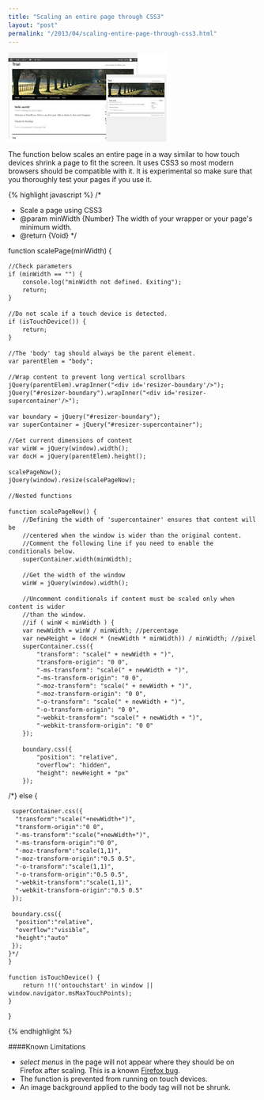 ```yaml
---
title: "Scaling an entire page through CSS3"
layout: "post"
permalink: "/2013/04/scaling-entire-page-through-css3.html"
---
```


![alt text for image](/images/thumb.jpg)

The function below scales an entire page in a way similar to how touch devices shrink a page to fit the screen. It uses CSS3 so most modern browsers should be compatible with it. It is experimental so make sure that you thoroughly test your pages if you use it.

{% highlight javascript %}
/*
 * Scale a page using CSS3
 * @param minWidth {Number} The width of your wrapper or your page's minimum width.
 * @return {Void}
 */

function scalePage(minWidth) {

    //Check parameters
    if (minWidth == "") {
        console.log("minWidth not defined. Exiting");
        return;
    }

    //Do not scale if a touch device is detected.
    if (isTouchDevice()) {
        return;
    }

    //The 'body' tag should always be the parent element.
    var parentElem = "body";

    //Wrap content to prevent long vertical scrollbars
    jQuery(parentElem).wrapInner("<div id='resizer-boundary'/>");
    jQuery("#resizer-boundary").wrapInner("<div id='resizer-supercontainer'/>");

    var boundary = jQuery("#resizer-boundary");
    var superContainer = jQuery("#resizer-supercontainer");

    //Get current dimensions of content
    var winW = jQuery(window).width();
    var docH = jQuery(parentElem).height();

    scalePageNow();
    jQuery(window).resize(scalePageNow);

    //Nested functions

    function scalePageNow() {
        //Defining the width of 'supercontainer' ensures that content will be
        //centered when the window is wider than the original content.
        //Comment the following line if you need to enable the conditionals below.
        superContainer.width(minWidth);

        //Get the width of the window
        winW = jQuery(window).width();

        //Uncomment conditionals if content must be scaled only when content is wider 
        //than the window.
        //if ( winW < minWidth ) {
        var newWidth = winW / minWidth; //percentage
        var newHeight = (docH * (newWidth * minWidth)) / minWidth; //pixel
        superContainer.css({
            "transform": "scale(" + newWidth + ")",
            "transform-origin": "0 0",
            "-ms-transform": "scale(" + newWidth + ")",
            "-ms-transform-origin": "0 0",
            "-moz-transform": "scale(" + newWidth + ")",
            "-moz-transform-origin": "0 0",
            "-o-transform": "scale(" + newWidth + ")",
            "-o-transform-origin": "0 0",
            "-webkit-transform": "scale(" + newWidth + ")",
            "-webkit-transform-origin": "0 0"
        });

        boundary.css({
            "position": "relative",
            "overflow": "hidden",
            "height": newHeight + "px"
        });

/*}
    else {
      
     superContainer.css({
      "transform":"scale("+newWidth+")",
      "transform-origin":"0 0",
      "-ms-transform":"scale("+newWidth+")",
      "-ms-transform-origin":"0 0",
      "-moz-transform":"scale(1,1)",
      "-moz-transform-origin":"0.5 0.5",
      "-o-transform":"scale(1,1)",
      "-o-transform-origin":"0.5 0.5",
      "-webkit-transform":"scale(1,1)",
      "-webkit-transform-origin":"0.5 0.5"
     });
      
     boundary.css({
      "position":"relative",
      "overflow":"visible",
      "height":"auto"
     });
    }*/
    }

    function isTouchDevice() {
        return !!('ontouchstart' in window || window.navigator.msMaxTouchPoints);
    }
}

{% endhighlight %}

####Known Limitations
* _select menus_ in the page will not appear where they should be on Firefox after scaling. This is a known [Firefox bug](https://bugzilla.mozilla.org/show_bug.cgi?id=628387).
* The function is prevented from running on touch devices.
* An image background applied to the body tag will not be shrunk.